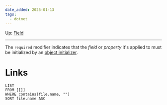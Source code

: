 ```yaml
---
date_added: 2025-01-13
tags:
  - dotnet
---
```

Up: [Field](Field.md)
___
 The `required` modifier indicates that the _field_ or _property_ it's applied to must be initialized by an [object initializer](https://learn.microsoft.com/en-us/dotnet/csharp/programming-guide/classes-and-structs/object-and-collection-initializers).
# Links
```dataview
LIST
FROM [[]]
WHERE contains(file.name, "")
SORT file.name ASC
```
